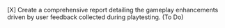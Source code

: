 [X] Create a comprehensive report detailing the gameplay enhancements driven by user feedback collected during playtesting. (To Do)